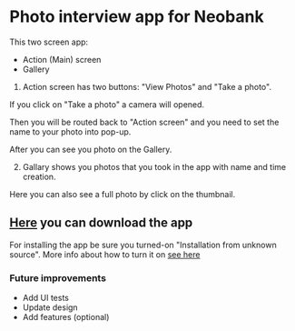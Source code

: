 # Photo interview app for Neobank


This two screen app:
- Action (Main) screen
- Gallery


1) Action screen has two buttons: "View Photos" and "Take a photo".
  
  If you click on "Take a photo" a camera will opened. 
  
  Then you will be routed back to "Action screen" and you need to set the name to your photo into pop-up.
  
  After you can see you photo on the Gallery.
  
2) Gallary shows you photos that you took in the app with name and time creation.
   
  Here you can also see a full photo by click on the thumbnail.


## [Here](https://drive.google.com/file/d/1s-tIbC6qvFi7iSxRbIZHo4gcf0cQhjTp/view?usp=sharing) you can download the app
For installing the app be sure you turned-on "Installation from unknown source". More info about how to turn it on [see here](https://www.maketecheasier.com/install-apps-from-unknown-sources-android/)


### Future improvements
- Add UI tests
- Update design
- Add features (optional)
